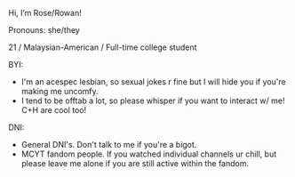 Hi, I’m Rose/Rowan!

Pronouns: she/they

21 / Malaysian-American / Full-time college student

BYI:
- I'm an acespec lesbian, so sexual jokes r fine but I will hide you if you're making me uncomfy.
- I tend to be offtab a lot, so please whisper if you want to interact w/ me! C+H are cool too!

DNI:
- General DNI's. Don't talk to me if you're a bigot.
- MCYT fandom people. If you watched individual channels ur chill, but please leave me alone if you are still active within the fandom.


<!---
AncientRosetta/AncientRosetta is a ✨ special ✨ repository because its `README.md` (this file) appears on your GitHub profile.
You can click the Preview link to take a look at your changes.
--->
